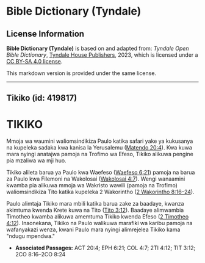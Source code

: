 # Bible Dictionary (Tyndale)

## License Information

**Bible Dictionary (Tyndale)** is based on and adapted from: _Tyndale Open Bible Dictionary_, [Tyndale House Publishers](https://tyndaleopenresources.com/), 2023, which is licensed under a [CC BY-SA 4.0 license](https://creativecommons.org/licenses/by-sa/4.0/legalcode.en).

This markdown version is provided under the same license.



--------------------------------

## Tikiko (id: 419817)

TIKIKO
======

Mmoja wa waumini waliomsindikiza Paulo katika safari yake ya kukusanya na kupeleka sadaka kwa kanisa la Yerusalemu ([Matendo 20:4](https://ref.ly/Acts20:4)). Kwa kuwa mara nyingi anatajwa pamoja na Trofimo wa Efeso, Tikiko alikuwa pengine pia mzaliwa wa mji huo.

Tikiko alileta barua ya Paulo kwa Waefeso ([Waefeso 6:21](https://ref.ly/Eph6:21)) pamoja na barua za Paulo kwa Filemoni na Wakolosai ([Wakolosai 4:7](https://ref.ly/Col4:7)). Wengi wanaamini kwamba pia alikuwa mmoja wa Wakristo wawili (pamoja na Trofimo) waliomsindikiza Tito katika kupeleka 2 Wakorintho ([2 Wakorintho 8:16–24](https://ref.ly/2Cor8:16-2Cor8:24)).

Paulo alimtaja Tikiko mara mbili katika barua zake za baadaye, kwanza akimtuma kwenda Krete kuwa na Tito ([Tito 3:12](https://ref.ly/Titus3:12)). Baadaye alimwambia Timotheo kwamba alikuwa amemtuma Tikiko kwenda Efeso ([2 Timotheo 4:12](https://ref.ly/2Tim4:12)). Inaonekana, Tikiko na Paulo walikuwa marafiki wa karibu pamoja na wafanyakazi wenza, kwani Paulo mara nyingi alimrejelea Tikiko kama "ndugu mpendwa."

* **Associated Passages:** ACT 20:4; EPH 6:21; COL 4:7; 2TI 4:12; TIT 3:12; 2CO 8:16–2CO 8:24

